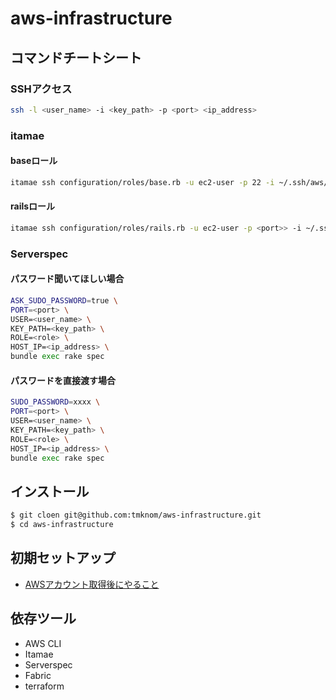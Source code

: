 # aws-infrastructure

## コマンドチートシート

### SSHアクセス

```bash
ssh -l <user_name> -i <key_path> -p <port> <ip_address>
```

### itamae

#### baseロール

```bash
itamae ssh configuration/roles/base.rb -u ec2-user -p 22 -i ~/.ssh/aws/initialize.pem -h <ip_address>
```

#### railsロール

```bash
itamae ssh configuration/roles/rails.rb -u ec2-user -p <port>> -i ~/.ssh/aws/initialize.pem -h <ip_address>
```

### Serverspec

#### パスワード聞いてほしい場合

```bash
ASK_SUDO_PASSWORD=true \
PORT=<port> \
USER=<user_name> \
KEY_PATH=<key_path> \
ROLE=<role> \
HOST_IP=<ip_address> \
bundle exec rake spec
```

#### パスワードを直接渡す場合

```bash
SUDO_PASSWORD=xxxx \
PORT=<port> \
USER=<user_name> \
KEY_PATH=<key_path> \
ROLE=<role> \
HOST_IP=<ip_address> \
bundle exec rake spec
```

## インストール

```bash
$ git cloen git@github.com:tmknom/aws-infrastructure.git
$ cd aws-infrastructure
```

## 初期セットアップ

* [AWSアカウント取得後にやること](/document/initialization/README.md)

## 依存ツール

* AWS CLI
* Itamae
* Serverspec
* Fabric
* terraform

